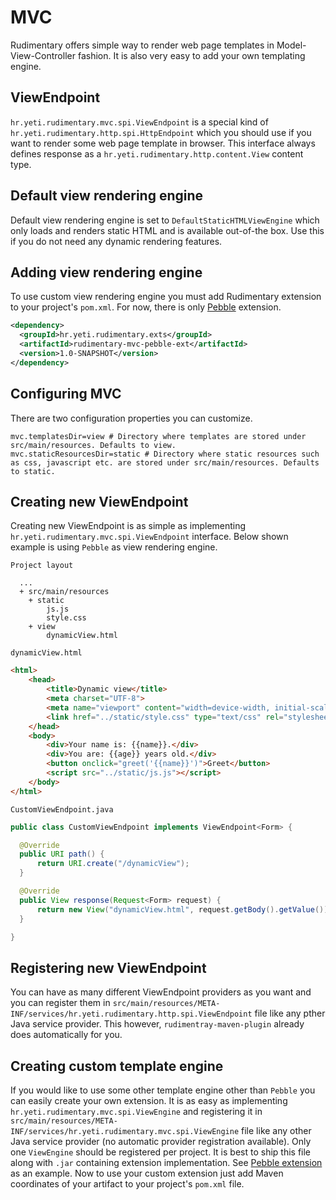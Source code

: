 # MVC
Rudimentary offers simple way to render web page templates in Model-View-Controller fashion. It is also very easy to add your own templating engine.

## ViewEndpoint
`hr.yeti.rudimentary.mvc.spi.ViewEndpoint` is a special kind of `hr.yeti.rudimentary.http.spi.HttpEndpoint` which you should use if you want to render some web page template in browser. This interface always defines response as a `hr.yeti.rudimentary.http.content.View` content type.

## Default view rendering engine
Default view rendering engine is set to `DefaultStaticHTMLViewEngine` which only loads and renders static HTML and is available out-of-the box. Use this if you do not need any dynamic rendering features.

## Adding view rendering engine
To use custom view rendering engine you must add Rudimentary extension to your project's `pom.xml`. For now, there is only [Pebble](https://pebbletemplates.io/) extension.
```xml
<dependency>
  <groupId>hr.yeti.rudimentary.exts</groupId>
  <artifactId>rudimentary-mvc-pebble-ext</artifactId>
  <version>1.0-SNAPSHOT</version>
</dependency> 
```

## Configuring MVC
There are two configuration properties you can customize.
```properties
mvc.templatesDir=view # Directory where templates are stored under src/main/resources. Defaults to view.
mvc.staticResourcesDir=static # Directory where static resources such as css, javascript etc. are stored under src/main/resources. Defaults to static.
```

## Creating new ViewEndpoint
Creating new ViewEndpoint is as simple as implementing `hr.yeti.rudimentary.mvc.spi.ViewEndpoint` interface.
Below shown example is using `Pebble` as view rendering engine.

`Project layout`
```
  ...
  + src/main/resources
    + static
        js.js
        style.css
    + view
        dynamicView.html
```
`dynamicView.html`
```html
<html>
    <head>
        <title>Dynamic view</title>
        <meta charset="UTF-8">
        <meta name="viewport" content="width=device-width, initial-scale=1.0">
        <link href="../static/style.css" type="text/css" rel="stylesheet"/>
    </head>
    <body>
        <div>Your name is: {{name}}.</div>
        <div>You are: {{age}} years old.</div>
        <button onclick="greet('{{name}}')">Greet</button>
        <script src="../static/js.js"></script>
    </body>
</html>
```
`CustomViewEndpoint.java`
```java
public class CustomViewEndpoint implements ViewEndpoint<Form> {

  @Override
  public URI path() {
      return URI.create("/dynamicView");
  }

  @Override
  public View response(Request<Form> request) {
      return new View("dynamicView.html", request.getBody().getValue()); // request.getBody().getValue() is already an instance of java.util.Map
  }

}
```

## Registering new ViewEndpoint
You can have as many different ViewEndpoint providers as you want and you can register them in `src/main/resources/META-INF/services/hr.yeti.rudimentary.http.spi.ViewEndpoint` file like any pther Java service provider. This however, `rudimentray-maven-plugin` already does automatically for you.

## Creating custom template engine
If you would like to use some other template engine other than `Pebble` you can easily create your own extension.
It is as easy as implementing `hr.yeti.rudimentary.mvc.spi.ViewEngine` and registering it in `src/main/resources/META-INF/services/hr.yeti.rudimentary.mvc.spi.ViewEngine` file like any other Java service provider (no automatic provider registration available). Only one `ViewEngine` should be registered per project.
It is best to ship this file along with `.jar` containing extension implementation. See [Pebble extension](https://github.com/vsmid/rudimentary/tree/master/rudimentary-exts/rudimentary-mvc-pebble-ext) as an example.
Now to use your custom extension just add Maven coordinates of your artifact to your project's `pom.xml` file.

